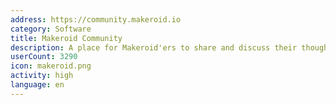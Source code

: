 ```yaml
---
address: https://community.makeroid.io
category: Software
title: Makeroid Community
description: A place for Makeroid'ers to share and discuss their thoughts
userCount: 3290
icon: makeroid.png
activity: high
language: en
---
```

